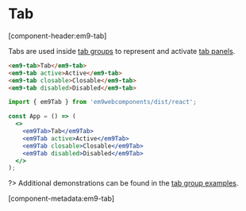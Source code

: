 # Tab

[component-header:em9-tab]

Tabs are used inside [tab groups](/components/tab-group) to represent and activate [tab panels](/components/tab-panel).

```html preview
<em9-tab>Tab</em9-tab>
<em9-tab active>Active</em9-tab>
<em9-tab closable>Closable</em9-tab>
<em9-tab disabled>Disabled</em9-tab>
```

```jsx react
import { em9Tab } from 'em9webcomponents/dist/react';

const App = () => (
  <>
    <em9Tab>Tab</em9Tab>
    <em9Tab active>Active</em9Tab>
    <em9Tab closable>Closable</em9Tab>
    <em9Tab disabled>Disabled</em9Tab>
  </>
);
```

?> Additional demonstrations can be found in the [tab group examples](/components/tab-group).

[component-metadata:em9-tab]
